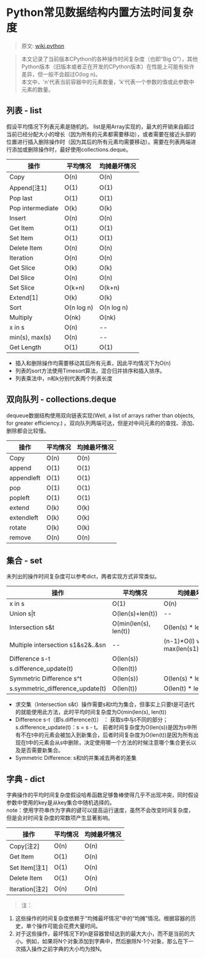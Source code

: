 # Python常见数据结构内置方法时间复杂度

>原文: [wiki.python](https://wiki.python.org/moin/TimeComplexity) 

>本文记录了当前版本CPython的各种操作时间复杂度（也即“Big O”），其他Python版本（旧版本或者正在开发的CPython版本）在性能上可能有些许差异，但一般不会超过O(log n)。  
本文中，'n'代表当前容器中的元素数量，'k'代表一个参数的值或此参数中元素的数量。

## 列表 - list
假设平均情况下列表元素是随机的。
list是用Array实现的，最大的开销来自超过当前已经分配大小的增长（因为所有的元素都需要移动），或者需要在接近头部的位置进行插入删除操作时（因为其后的所有元素均需要移动）。需要在列表两端进行添加或删除操作时，最好使用collections.deque。

操作		 | 平均情况  |   均摊最坏情况	
-------- | -------- |  -----------
Copy | O(n) | O(n)
Append[注1] | O(1) | O(1)
Pop last | O(1) | O(1)
Pop intermediate | O(k) | O(k)
Insert | O(n) | O(n)
Get Item | O(1) | O(1)
Set Item | O(1) | O(1)
Delete Item | O(n) | O(n)
Iteration | O(n) | O(n)
Get Slice | O(k) | O(k)
Del Slice | O(n) | O(n)
Set Slice | O(k+n) | O(k+n)
Extend[1] | O(k) | O(k)
Sort | O(n log n) | O(n log n)
Multiply | O(nk) | O(nk)
x in s | O(n) | --
min(s), max(s) | O(n) | --
Get Length | O(1) | O(1)

* 插入和删除操作均需要移动其后所有元素，因此平均情况下为O(n)
* 列表的sort方法使用Timesort算法，混合归并排序和插入排序。
* 列表乘法中，n和k分别代表两个列表长度


## 双向队列 - collections.deque
dequeue数据结构使用双向链表实现(Well, a list of arrays rather than objects, for greater efficiency.) 。双向队列两端可达，但是对中间元素的的查找、添加、删除都会比较慢。

操作		 | 平均情况  |   均摊最坏情况	
-------- | -------- |  -----------
Copy | O(n) | O(n)
append | O(1) | O(1)
appendleft | O(1) | O(1)
pop | O(1) | O(1)
popleft | O(1) | O(1)
extend | O(k) | O(k)
extendleft | O(k) | O(k)
rotate | O(k) | O(k)
remove | O(n) | O(n)


## 集合 - set
未列出的操作时间复杂度可以参考dict，两者实现方式非常类似。

操作		 | 平均情况  |   均摊最坏情况	
-------- | -------- |  -----------
x in s | O(1) | O(n)
Union s\|t | O(len(s)+len(t)) | --
Intersection s&t | O(min(len(s), len(t)) | O(len(s) * len(t))
Multiple intersection s1&s2&..&sn | -- |(n-1)*O(l) where l is max(len(s1),..,len(sn))
Difference s-t | O(len(s))
s.difference_update(t) | O(len(t))
Symmetric Difference s^t | O(len(s)) | O(len(s) * len(t))
s.symmetric_difference_update(t) | O(len(t)) | O(len(t) * len(s))

* 求交集（Intersection s&t）操作需要s和t均为集合，但事实上只要t是可迭代的就能使用此方法，此时平均时间复杂度为O(min(len(s), len(t))
* Difference s-t（即s.difference(t)） ： 获取s中与t不同的部分；s.difference_update(t)：s = s - t。 前者时间复杂度为O(len(s))是因为s中所有不在t中的元素会被加入到新集合，后者时间复杂度为O(len(t))是因为所有出现在t中的元素会从s中删除，决定使用哪一个方法的时候注意哪个集合更长以及是否需要新集合。
* Symmetric Difference: s和t的并集减去两者的差集


## 字典 - dict
字典操作的平均时间复杂度假设哈希函数足够鲁棒使得几乎不出现冲突，同时假设参数中使用的key是从key集合中随机选择的。    
note：使用字符串作为字典的键可以提高运行速度，虽然不会改变时间复杂度，但是会对时间复杂度的常数项产生显著影响。


操作		 | 平均情况  |   均摊最坏情况	
-------- | -------- |  -----------
Copy[注2] | O(n) | O(n)
Get Item | O(1) | O(n)
Set Item[注1] | O(1) | O(n)
Delete Item | O(1) | O(n)
Iteration[注2] | O(n) | O(n)


> 注：
1. 这些操作的时间复杂度依赖于“均摊最坏情况”中的“均摊”情况。根据容器的历史，单个操作可能会花费大量时间。
2. 对于这些操作，最坏情况下的n是容器曾经达到的最大大小，而不是当前的大小。例如，如果将N个对象添加到字典中，然后删除N-1个对象，那么在下一次插入操作之前字典的大小均为按N。